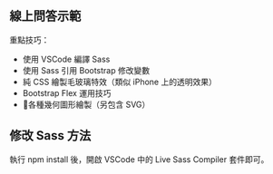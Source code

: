 
## 線上問答示範

重點技巧：
- 使用 VSCode 編譯 Sass
- 使用 Sass 引用 Bootstrap 修改變數
- 純 CSS 繪製毛玻璃特效（類似 iPhone 上的透明效果）
- Bootstrap Flex 運用技巧
- 各種幾何圖形繪製（另包含 SVG）

## 修改 Sass 方法

執行 npm install 後，開啟 VSCode 中的 Live Sass Compiler 套件即可。



